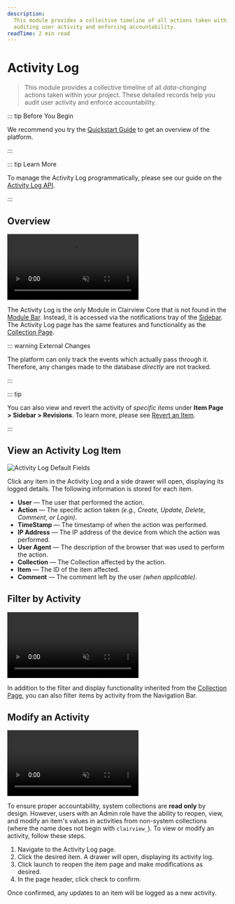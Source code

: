 ```yaml
---
description:
  This module provides a collective timeline of all actions taken within the project. These detailed records allow for
  auditing user activity and enforcing accountability.
readTime: 2 min read
---
```


# Activity Log

> This module provides a collective timeline of all _data-changing_ actions taken within your project. These detailed
> records help you audit user activity and enforce accountability.

::: tip Before You Begin

We recommend you try the [Quickstart Guide](/getting-started/quickstart) to get an overview of the platform.

:::

::: tip Learn More

To manage the Activity Log programmatically, please see our guide on the [Activity Log API](/reference/system/activity).

:::

## Overview

<video title="Activity Log Overview" autoplay playsinline muted loop controls>
	<source src="https://cdn.clairview.io/docs/v9/configuration/activity-log/activity-log-20220816/activity-log-20220816A.mp4" type="video/mp4" />
</video>

The Activity Log is the only Module in Clairview Core that is not found in the
[Module Bar](/user-guide/overview/data-studio-app#_1-module-bar). Instead, it is accessed via the notifications tray of
the [Sidebar](/user-guide/overview/data-studio-app#_4-sidebar). The Activity Log page has the same features and
functionality as the [Collection Page](/user-guide/content-module/content/collections).

::: warning External Changes

The platform can only track the events which actually pass through it. Therefore, any changes made to the database
_directly_ are not tracked.

:::

::: tip

You can also view and revert the activity of _specific items_ under **Item Page > Sidebar > Revisions**. To learn more,
please see [Revert an Item](/user-guide/content-module/content/items#revert-an-item).

:::

## View an Activity Log Item

![Activity Log Default Fields](https://cdn.clairview.io/docs/v9/configuration/activity-log/activity-log-20220816/activity-log-default-fields-20220816A.webp)

Click any item in the Activity Log and a side drawer will open, displaying its logged details. The following information
is stored for each item.

- **User** — The user that performed the action.
- **Action** — The specific action taken _(e.g., Create, Update, Delete, Comment, or Login)_.
- **TimeStamp** — The timestamp of when the action was performed.
- **IP Address** — The IP address of the device from which the action was performed.
- **User Agent** — The description of the browser that was used to perform the action.
- **Collection** — The Collection affected by the action.
- **Item** — The ID of the item affected.
- **Comment** — The comment left by the user _(when applicable)_.

## Filter by Activity

<video title="Filter by Activity" autoplay playsinline muted loop controls>
	<source src="https://cdn.clairview.io/docs/v9/configuration/activity-log/activity-log-20220816/filter-by-activity-20220817A.mp4" type="video/mp4" />
</video>

In addition to the filter and display functionality inherited from the
[Collection Page](/user-guide/content-module/content/collections), you can also filter items by activity from the
Navigation Bar.

## Modify an Activity

<video title="Filter by Activity" autoplay playsinline muted loop controls>
	<source src="https://cdn.clairview.io/docs/v9/configuration/activity-log/activity-log-20220816/modify-an-activity-20220817A.mp4" type="video/mp4" />
</video>

To ensure proper accountability, system collections are **read only** by design. However, users with an Admin role have
the ability to reopen, view, and modify an item's values in activities from non-system collections (where the name does
not begin with `clairview_`). To view or modify an activity, follow these steps.

1. Navigate to the Activity Log page.
2. Click the desired item. A drawer will open, displaying its activity log.
3. Click <span mi btn>launch</span> to reopen the item page and make modifications as desired.
4. In the page header, click <span mi btn>check</span> to confirm.

Once confirmed, any updates to an item will be logged as a new activity.
